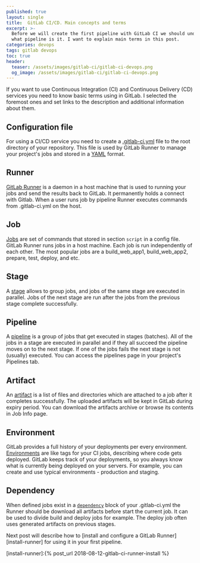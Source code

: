 ```yaml
---
published: true
layout: single
title:  GitLab CI/CD. Main concepts and terms
excerpt: >-
  Before we will create the first pipeline with GitLab CI we should understand
  what pipeline is it. I want to explain main terms in this post.
categories: devops
tags: gitlab devops
toc: true
header:
  teaser: /assets/images/gitlab-ci/gitlab-ci-devops.png
  og_image: /assets/images/gitlab-ci/gitlab-ci-devops.png
---
```


If you want to use Continuous Integration (CI) and Continuous Delivery (CD)
services you need to know basic terms using in GitLab. I selected the foremost
ones and set links to the description and additional information about them.

## Configuration file
For using a CI/CD service you need to create a [.gitlab-ci.yml][gitlab-ci.yml]
file to the root directory of your repository. This file is used by GitLab
Runner to manage your project's jobs and stored in a
[YAML](https://en.wikipedia.org/wiki/YAML) format.

## Runner  
[GitLab Runner][runner] is a daemon in a host machine that is used to running
your jobs and send the results back to GitLab. It permanently holds a connect
with Gitlab. When a user runs job by pipeline Runner executes commands from
.gitlab-ci.yml on the host.

## Job
[Jobs][job] are set of commands that stored in section `script` in a config file.
GitLab Runner runs jobs in a host machine. Each job is run independently of each
other. The most popular jobs are a build_web_app1, build_web_app2, prepare, test,
deploy, and etc.

## Stage
A [stage][stage] allows to group jobs, and jobs of the same stage are executed
in parallel. Jobs of the next stage are run after the jobs from the previous
stage complete successfully.

## Pipeline
A [pipeline][pipeline] is a group of jobs that get executed in stages (batches). All of the
jobs in a stage are executed in parallel and if they all succeed the pipeline
moves on to the next stage. If one of the jobs fails the next stage is not
(usually) executed. You can access the pipelines page in your project's
Pipelines tab.

## Artifact
An [artifact][artifact] is a list of files and directories which are attached
to a job after it completes successfully. The uploaded artifacts will be kept
in GitLab during expiry period. You can download the artifacts archive or
browse its contents in Job Info page.

## Environment
GitLab provides a full history of your deployments per every environment.
[Environments][environment] are like tags for your CI jobs, describing where code gets deployed.
GitLab keeps track of your deployments, so you always know what is currently
being deployed on your servers. For example, you can create and use typical
environments - production and staging.

## Dependency
When defined jobs exist in a [`dependency`][dependency] block of your .gitlab-ci.yml the
Runner should be download all artifacts before start the current job.
It can be used to divide build and deploy jobs for example.
The deploy job often uses generated artifacts on previous stages.

Next post will describe how to [install and configure a GitLab Runner][install-runner] for using
it in your first pipeline.

[gitlab-ci.yml]:https://docs.gitlab.com/ce/ci/yaml/README.html
[runner]:https://docs.gitlab.com/runner
[job]:https://docs.gitlab.com/ee/ci/pipelines.html#jobs
[job-add]:https://docs.gitlab.com/ee/ci/yaml/README.html#jobs
[stage]:https://docs.gitlab.com/ee/ci/yaml/README.html#stages
[pipeline]:https://docs.gitlab.com/ee/ci/pipelines.html#pipelines
[artifact]:https://docs.gitlab.com/ce/user/project/pipelines/job_artifacts.html#defining-artifacts-in-gitlab-ci-yml
[environment]:https://docs.gitlab.com/ee/ci/environments.html
[dependency]:https://docs.gitlab.com/ee/ci/yaml/README.html#dependencies

[install-runner]:{% post_url 2018-08-12-gitlab-ci-runner-install %}
